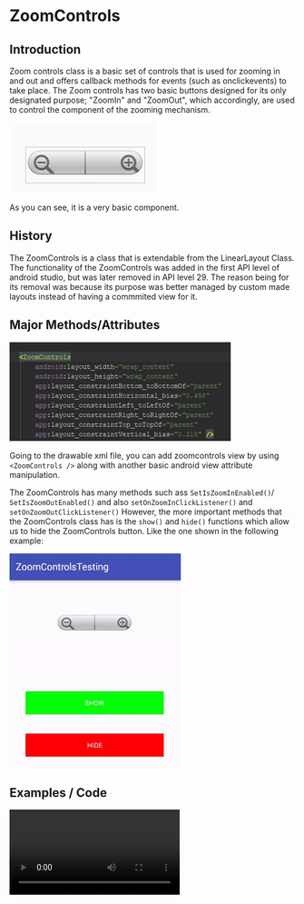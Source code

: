 # ZoomControls

## Introduction

Zoom controls class is a basic set of controls that is used for zooming in and out and offers callback methods for events (such as onclickevents) to take place. The Zoom controls has two basic buttons designed for its only designated purpose; "ZoomIn" and "ZoomOut", which accordingly, are used to control the component of the zooming mechanism. 

![Picture](/Images/zoomicon.png)

As you can see, it is a very basic component.

## History
The ZoomControls is a class that is extendable from the LinearLayout Class.
The functionality of the ZoomControls was added in the first API level of android studio, but was later removed in API level 29.
The reason being for its removal was because its purpose was better managed by custom made layouts instead of having a commmited view for it.

## Major Methods/Attributes

![Picture2](/Images/zoomcontrolattribute.png)

Going to the drawable xml file, you can add zoomcontrols view by using ```<ZoomControls />``` along with another basic android view attribute manipulation. 

The ZoomControls has many methods such ass ```SetIsZoomInEnabled()```/ ```SetIsZoomOutEnabled()``` and also ```setOnZoomInClickListener()``` and ```setOnZoomOutClickListener()```
However, the more important methods that the ZoomControls class has is the ```show()``` and ```hide()``` functions which allow us to hide the ZoomControls button. Like the one shown in the following example:

![Gif](/Images/show-hide-in-ZoomControls-Android.gif)

## Examples / Code
![code demo](/Images/zoomintest.mp4)



